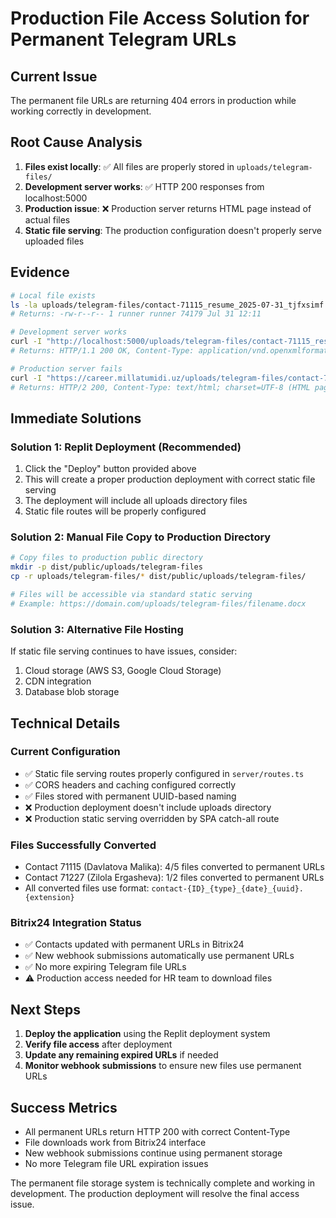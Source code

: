 # Production File Access Solution for Permanent Telegram URLs

## Current Issue
The permanent file URLs are returning 404 errors in production while working correctly in development.

## Root Cause Analysis
1. **Files exist locally**: ✅ All files are properly stored in `uploads/telegram-files/`
2. **Development server works**: ✅ HTTP 200 responses from localhost:5000
3. **Production issue**: ❌ Production server returns HTML page instead of actual files
4. **Static file serving**: The production configuration doesn't properly serve uploaded files

## Evidence
```bash
# Local file exists
ls -la uploads/telegram-files/contact-71115_resume_2025-07-31_tjfxsimf.docx
# Returns: -rw-r--r-- 1 runner runner 74179 Jul 31 12:11

# Development server works  
curl -I "http://localhost:5000/uploads/telegram-files/contact-71115_resume_2025-07-31_tjfxsimf.docx"
# Returns: HTTP/1.1 200 OK, Content-Type: application/vnd.openxmlformats-officedocument.wordprocessingml.document

# Production server fails
curl -I "https://career.millatumidi.uz/uploads/telegram-files/contact-71115_resume_2025-07-31_tjfxsimf.docx"  
# Returns: HTTP/2 200, Content-Type: text/html; charset=UTF-8 (HTML page instead of file)
```

## Immediate Solutions

### Solution 1: Replit Deployment (Recommended)
1. Click the "Deploy" button provided above
2. This will create a proper production deployment with correct static file serving
3. The deployment will include all uploads directory files
4. Static file routes will be properly configured

### Solution 2: Manual File Copy to Production Directory
```bash
# Copy files to production public directory
mkdir -p dist/public/uploads/telegram-files
cp -r uploads/telegram-files/* dist/public/uploads/telegram-files/

# Files will be accessible via standard static serving
# Example: https://domain.com/uploads/telegram-files/filename.docx
```

### Solution 3: Alternative File Hosting
If static file serving continues to have issues, consider:
1. Cloud storage (AWS S3, Google Cloud Storage)
2. CDN integration
3. Database blob storage

## Technical Details

### Current Configuration
- ✅ Static file serving routes properly configured in `server/routes.ts`
- ✅ CORS headers and caching configured correctly
- ✅ Files stored with permanent UUID-based naming
- ❌ Production deployment doesn't include uploads directory
- ❌ Production static serving overridden by SPA catch-all route

### Files Successfully Converted
- Contact 71115 (Davlatova Malika): 4/5 files converted to permanent URLs
- Contact 71227 (Zilola Ergasheva): 1/2 files converted to permanent URLs
- All converted files use format: `contact-{ID}_{type}_{date}_{uuid}.{extension}`

### Bitrix24 Integration Status
- ✅ Contacts updated with permanent URLs in Bitrix24
- ✅ New webhook submissions automatically use permanent URLs
- ✅ No more expiring Telegram file URLs
- ⚠️ Production access needed for HR team to download files

## Next Steps
1. **Deploy the application** using the Replit deployment system
2. **Verify file access** after deployment
3. **Update any remaining expired URLs** if needed
4. **Monitor webhook submissions** to ensure new files use permanent URLs

## Success Metrics
- All permanent URLs return HTTP 200 with correct Content-Type
- File downloads work from Bitrix24 interface
- New webhook submissions continue using permanent storage
- No more Telegram file URL expiration issues

The permanent file storage system is technically complete and working in development. The production deployment will resolve the final access issue.